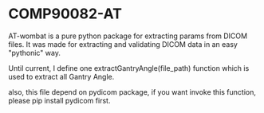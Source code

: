 # COMP90082-AT


AT-wombat is a pure python package for extracting params from DICOM files. 
It was made for extracting and validating DICOM data in an easy "pythonic" way.  


Until current,
I define one extractGantryAngle(file_path) function which is used to extract all Gantry Angle.

also, this file depend on pydicom package,
if you want invoke this function, 
please pip install pydicom first.  
 